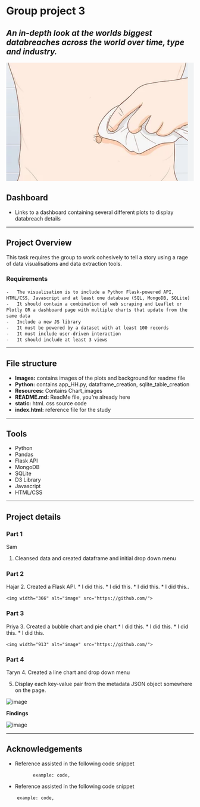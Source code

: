 # Group project 3
## <i>An in-depth look at the worlds biggest databreaches across the world over time, type and industry.</i>

<img width="1440" alt="databreach_image" src="https://github.com/Tarynfo1/belly-button-challenge/blob/392a69e46dcbf6a7225bef728568b1e3a9326be7/Images/bellybuttonclean.png">

## Dashboard
* Links to a dashboard containing several different plots to display databreach details
 


*** 
## Project Overview
 This task requires the group to work cohesively to tell a story using a rage of data visualisations and data extraction tools.

### Requirements
    -   The visualisation is to include a Python Flask-powered API, HTML/CSS, Javascript and at least one database (SQL, MongoDB, SQLite)
    -   It should contain a combination of web scraping and Leaflet or Plotly OR a dashboard page with multiple charts that update from the same data
    -   Include a new JS library
    -   It must be powered by a dataset with at least 100 records
    -   It must include user-driven interaction
    -   It should include at least 3 views
***
## File structure
- __Images:__ contains images of the plots and background for readme file
- __Python:__ contains app_HH.py, dataframe_creation, sqlite_table_creation
- __Resources:__ Contains Chart_images
- __README.md:__ ReadMe file, you're already here
- __static:__ html. css source code
- __index.html:__ reference file for the study
***
## Tools
- Python
- Pandas
- Flask API
- MongoDB
- SQLite
- D3 Library
- Javascript
- HTML/CSS
***
## Project details

### Part 1 
Sam
1. Cleansed data and created dataframe and initial drop down menu

### Part 2
Hajar
 2. Created a Flask API.
    * I did this.
    * I did this.
    * I did this.
    * I did this..
    
    <img width="366" alt="image" src="https://github.com/">

### Part 3
Priya
 3. Created a bubble chart and pie chart
    * I did this.
    * I did this.
    * I did this.
    * I did this.
    
    <img width="913" alt="image" src="https://github.com/">

### Part 4
Taryn
4. Created a line chart and drop down menu

  5. Display each key-value pair from the metadata JSON object somewhere on the page.
  
  <img width="129" alt="image" src="https://github.com/">


  __Findings__

 
 <img width="321" alt="image" src="https://github.com/">
 

***
## Acknowledgements
- Reference assisted in the following code snippet
```
          example: code,
```

- Reference assisted in the following code snippet
```
    example: code,
```